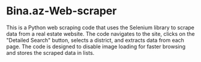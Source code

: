 # Bina.az-Web-scraper
This is a Python web scraping code that uses the Selenium library to scrape data from a real estate website. The code navigates to the site, clicks on the "Detailed Search" button, selects a district, and extracts data from each page. The code is designed to disable image loading for faster browsing and stores the scraped data in lists.
